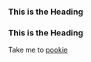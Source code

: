 ### <a name="pookie"></a>This is the Heading


### <a name="tith"></a>This is the Heading





























































Take me to [pookie](#pookie)
